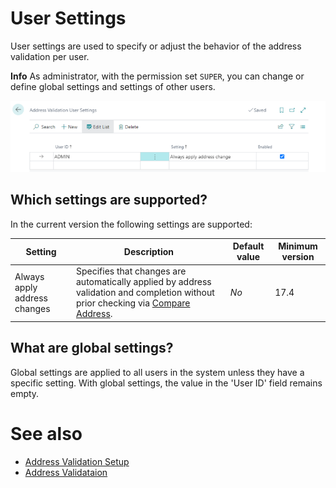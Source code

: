 # User Settings

User settings are used to specify or adjust the behavior of the address validation per user.

<div class="alert alert-info">
    <i class="fa-duotone fa-thin fa-lightbulb fa-lg"></i>
    <strong>Info</strong> As administrator, with the permission set <code>SUPER</code>, you can change or define global settings and settings of other users.
</div>

![User Settings](/assets/images/365-business-address-validation/user-settings.en-US.png)

## Which settings are supported?

In the current version the following settings are supported:

| Setting | Description | Default value | Minimum version |
| --- | --- | --- | --- |
| Always apply address changes | Specifies that changes are automatically applied by address validation and completion without prior checking via [Compare Address](address-validation.md). | _No_ | 17.4 |

## What are global settings?

Global settings are applied to all users in the system unless they have a specific setting. With global settings, the value in the 'User ID' field remains empty.

# See also 
 - [Address Validation Setup](setup.md)
 - [Address Validataion](address-validation.md)